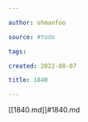 ```yaml
---

author: ohmanfoo

source: #todo

tags: 

created: 2022-08-07

title: 1840

---
```

[[1840.md]]#1840.md
